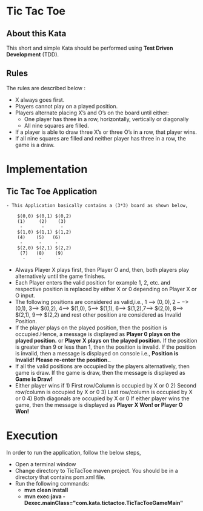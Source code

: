 # Tic Tac Toe

## About this Kata

This short and simple Kata should be performed using **Test Driven Development** (TDD).

## Rules

The rules are described below :

- X always goes first.
- Players cannot play on a played position.
- Players alternate placing X’s and O’s on the board until either:
	- One player has three in a row, horizontally, vertically or diagonally
	- All nine squares are filled.
- If a player is able to draw three X’s or three O’s in a row, that player wins.
- If all nine squares are filled and neither player has three in a row, the game is a draw.

# Implementation

## Tic Tac Toe Application

    - This Application basically contains a (3*3) board as shown below,

        $(0,0) $(0,1) $(0,2)
        (1)     (2)    (3)
         -		 -		-
        $(1,0) $(1,1) $(1,2)
        (4)    (5)   (6)
         -		-	  -
        $(2,0) $(2,1) $(2,2)
         (7)   (8)    (9)
          -     -      -
			  
- Always Player X plays first, then Player O and, then, both players play alternatively until
  the game finishes.
- Each Player enters the valid position for example 1, 2, etc. and respective position is replaced
  by either X or 0 depending on Player X or O input.
- The following positions are considered as valid,i.e., 1 --> $(0,0), 2-->$(0,1),
  3--> $(0,2), 4--> $(1,0), 5--> $(1,1), 6--> $(1,2),7--> $(2,0), 8--> $(2,1), 9--> $(2,2)
  and rest other position are considered as Invalid Position.
- If the player plays on the played position, then the position is occupied.Hence, a message
  is displayed as **Player 0 plays on the played  position.** or
  **Player X plays on the played position.**
  If the position is greater than 9 or less than 1, then the position is invalid.
  If the position is invalid, then a message is displayed on console i.e.,
  **Position is Invalid! Please re-enter the position..**
- If all the valid positions are occupied by the players alternatively, then game is draw.
  If the game is draw, then the message is displayed as **Game is Draw!**
- Either player wins if
      1) First row/Column is occupied by X or 0
      2) Second row/column is occupied by X or 0
      3) Last row/column is occupied by X or 0
      4) Both diagonals are occupied by X or 0
  If either player wins the game, then the message is displayed as **Player X Won! or Player O Won!**

# Execution

In order to run the application, follow the below steps,
- Open a terminal window
- Change directory to TicTacToe maven project. You should be in a directory that contains pom.xml file.
- Run the following commands:
    - **mvn clean install**
    - **mvn exec:java -Dexec.mainClass="com.kata.tictactoe.TicTacToeGameMain"**